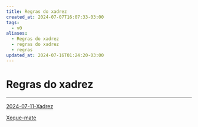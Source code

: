 ```yaml
---
title: Regras do xadrez
created_at: 2024-07-07T16:07:33-03:00
tags:
  - v0
aliases:
  - Regras do xadrez
  - regras do xadrez
  - regras
updated_at: 2024-07-16T01:24:20-03:00
---
```

# Regras do xadrez
----
[2024-07-11-Xadrez](mapas/2024-07-11-Xadrez.md)

[Xeque-mate](_insight/2024/07/2024-07-07-Xeque_mate.md)